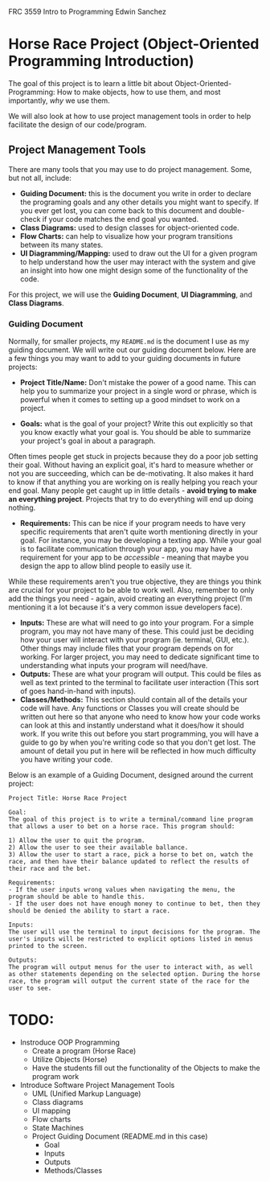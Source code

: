 FRC 3559 Intro to Programming
Edwin Sanchez
# Horse Race Project (Object-Oriented Programming Introduction)
The goal of this project is to learn a little bit about Object-Oriented-Programming: How to make objects, how to use them, and most importantly, *why* we use them.

We will also look at how to use project management tools in order to help facilitate the design of our code/program.

## Project Management Tools
There are many tools that you may use to do project management. Some, but not all, include:
* **Guiding Document:** this is the document you write in order to declare the programing goals and any other details you might want to specify. If you ever get lost, you can come back to this document and double-check if your code matches the end goal you wanted.
* **Class Diagrams:** used to design classes for object-oriented code.
* **Flow Charts:** can help to visualize how your program transitions between its many states.
* **UI Diagramming/Mapping:** used to draw out the UI for a given program to help understand how the user may interact with the system and give an insight into how one might design some of the functionality of the code.

For this project, we will use the **Guiding Document**, **UI Diagramming**, and **Class Diagrams**.

### Guiding Document
Normally, for smaller projects, my `README.md` is the document I use as my guiding document. We will write out our guiding document below. Here are a few things you may want to add to your guiding documents in future projects:

* **Project Title/Name:** Don't mistake the power of a good name. This can help you to summarize your project in a single word or phrase, which is powerful when it comes to setting up a good mindset to work on a project.

* **Goals:** what is the goal of your project? Write this out explicitly so that you know exactly what your goal is. You should be able to summarize your project's goal in about a paragraph.

Often times people get stuck in projects because they do a poor job setting their goal. Without having an explicit goal, it's hard to measure whether or not you are succeeding, which can be de-motivating. It also makes it hard to know if that anything you are working on is really helping you reach your end goal. Many people get caught up in little details - **avoid trying to make an everything project**. Projects that try to do everything will end up doing nothing.

* **Requirements:** This can be nice if your program needs to have very specific requirements that aren't quite worth mentioning directly in your goal. For instance, you may be developing a texting app. While your goal is to facilitate communication through your app, you may have a requirement for your app to be *accessible* - meaning that maybe you design the app to allow blind people to easily use it. 

While these requirements aren't you true objective, they are things you think are crucial for your project to be able to work well. Also, remember to only add the things you need - again, avoid creating an everything project (I'm mentioning it a lot because it's a very common issue developers face).

* **Inputs:** These are what will need to go into your program. For a simple program, you may not have many of these. This could just be deciding how your user will interact with your program (ie. terminal, GUI, etc.). Other things may include files that your program depends on for working. For larger project, you may need to dedicate significant time to understanding what inputs your program will need/have.
* **Outputs:** These are what your program will output. This could be files as well as text printed to the terminal to facilitate user interaction (This sort of goes hand-in-hand with inputs).
* **Classes/Methods:** This section should contain all of the details your code will have. Any functions or Classes you will create should be written out here so that anyone who need to know how your code works can look at this and instantly understand what it does/how it should work. If you write this out before you start programming, you will have a guide to go by when you're writing code so that you don't get lost. The amount of detail you put in here will be reflected in how much difficulty you have writing your code.

Below is an example of a Guiding Document, designed around the current project:

```
Project Title: Horse Race Project

Goal:
The goal of this project is to write a terminal/command line program that allows a user to bet on a horse race. This program should:

1) Allow the user to quit the program.
2) Allow the user to see their available ballance.
3) Allow the user to start a race, pick a horse to bet on, watch the race, and then have their balance updated to reflect the results of their race and the bet.

Requirements:
- If the user inputs wrong values when navigating the menu, the program should be able to handle this.
- If the user does not have enough money to continue to bet, then they should be denied the ability to start a race.

Inputs:
The user will use the terminal to input decisions for the program. The user's inputs will be restricted to explicit options listed in menus printed to the screen.

Outputs:
The program will output menus for the user to interact with, as well as other statements depending on the selected option. During the horse race, the program will output the current state of the race for the user to see.
```

# TODO:
* Instroduce OOP Programming
  * Create a program (Horse Race)
  * Utilize Objects (Horse)
  * Have the students fill out the functionality of the Objects to make the program work
* Introduce Software Project Management Tools
  * UML (Unified Markup Language)
  * Class diagrams
  * UI mapping
  * Flow charts
  * State Machines
  * Project Guiding Document (README.md in this case)
    * Goal
    * Inputs
    * Outputs
    * Methods/Classes